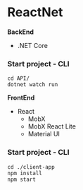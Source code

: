 # **ReactNet**

**BackEnd**
- .NET Core

### Start project - CLI
```
cd API/
dotnet watch run
```

**FrontEnd**
- React
    - MobX
    - MobX React Lite
    - Material UI 

### Start project - CLI
```
cd ./client-app
npm install
npm start
```

